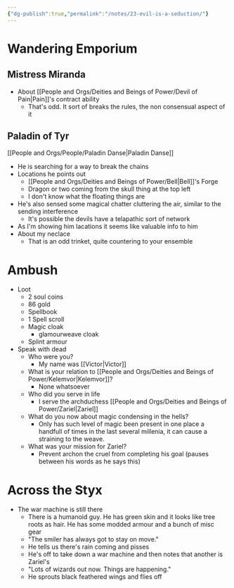 ```yaml
---
{"dg-publish":true,"permalink":"/notes/23-evil-is-a-seduction/"}
---
```



# Wandering Emporium
## Mistress Miranda 
- About [[People and Orgs/Deities and Beings of Power/Devil of Pain\|Pain]]'s contract ability
	- That's odd. It sort of breaks the rules, the non consensual aspect of it
## Paladin of Tyr
[[People and Orgs/People/Paladin Danse\|Paladin Danse]] 
- He is searching for a way to break the chains
- Locations he points out
	- [[People and Orgs/Deities and Beings of Power/Bell\|Bell]]'s Forge
	- Dragon or two coming from the skull thing at the top left
	- I don't know what the floating things are
- He's also sensed some magical chatter cluttering the air, similar to the sending interference
	- It's possible the devils have a telapathic sort of network
- As I'm showing him lacations it seems like valuable info to him
- About my neclace
	- That is an odd trinket, quite countering to your ensemble

# Ambush
- Loot
	- 2 soul coins
	- 86 gold
	- Spellbook
	- 1 Spell scroll
	- Magic cloak
		- glamourweave cloak
	- Splint armour 
- Speak with dead
	- Who were you?
		- My name was [[Victor\|Victor]]
	- What is your relation to [[People and Orgs/Deities and Beings of Power/Kelemvor\|Kelemvor]]?
		- None whatsoever
	- Who did you serve in life
		- I serve the archduchess [[People and Orgs/Deities and Beings of Power/Zariel\|Zariel]]
	- What do you now about magic condensing in the hells?
		- Only has such level of magic been present in one place a handfull of times in the last several millenia, it can cause a straining to the weave. 
	- What was your mission for Zariel?
		- Prevent archon the cruel from completing his goal (pauses between his words as he says this)


# Across the Styx
- The war machine is still there
	- There is a humanoid guy. He has green skin and it looks like tree roots as hair. He has some modded armour and a bunch of misc gear
	- "The smiler has always got to stay on move."
	- He tells us there's rain coming and pisses
	- He's off to take down a war machine and then notes that another is Zariel's
	- "Lots of wizards out now. Things are happening."
	- He sprouts black feathered wings and flies off

